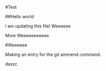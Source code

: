 #Test

##Hello world

I am updating this file!  Weeeeee

More Weeeeeeeeeee

#Weeeeee

Making an entry for the git ammend command.

daszc